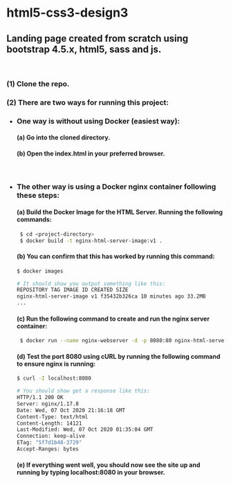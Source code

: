 # html5-css3-design3

## Landing page created from scratch using bootstrap 4.5.x, html5, sass and js.

</br>

### (1) Clone the repo.

### (2) There are two ways for running this project:

- ### One way is without using Docker (easiest way):

  #### (a) Go into the cloned directory.

  #### (b) Open the index.html in your preferred browser.

   </br>

- ### The other way is using a Docker nginx container following these steps:

  #### (a) Build the Docker Image for the HTML Server. Running the following commands:

  ```bash
   $ cd <project-directory>
   $ docker build -t nginx-html-server-image:v1 .
  ```

  #### (b) You can confirm that this has worked by running this command:

  ```bash
  $ docker images

  # It should show you output something like this:
  REPOSITORY TAG IMAGE ID CREATED SIZE
  nginx-html-server-image v1 f35432b326ca 10 minutes ago 33.2MB
  ...
  ```

  #### (c) Run the following command to create and run the nginx server container:

  ```bash
   $ docker run --name nginx-webserver -d -p 8080:80 nginx-html-server-image:v1
  ```

  #### (d) Test the port 8080 using cURL by running the following command to ensure nginx is running:

  ```bash
  $ curl -I localhost:8080

  # You should show get a response like this:
  HTTP/1.1 200 OK
  Server: nginx/1.17.8
  Date: Wed, 07 Oct 2020 21:16:18 GMT
  Content-Type: text/html
  Content-Length: 14121
  Last-Modified: Wed, 07 Oct 2020 01:35:04 GMT
  Connection: keep-alive
  ETag: "5f7d1b48-3729"
  Accept-Ranges: bytes
  ```

  #### (e) If everything went well, you should now see the site up and running by typing localhost:8080 in your browser.
